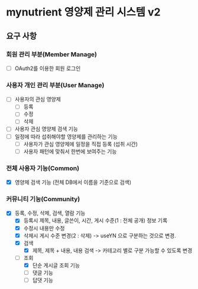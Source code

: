 # mynutrient 영양제 관리 시스템 v2
## 요구 사항
### 회원 관리 부분(Member Manage)
- [ ] OAuth2를 이용한 회원 로그인

### 사용자 개인 관리 부분(User Manage)
- [ ] 사용자의 관심 영양제 
  - [ ] 등록
  - [ ] 수정
  - [ ] 삭제
- [ ] 사용자 관심 영양제 검색 기능 
- [ ] 일정에 따라 섭취해야할 영양제를 관리하는 기능
    - [ ] 사용자가 관심 영양제에 일정을 직접 등록 (섭취 시간)
    - [ ] 사용자 패턴에 맞춰서 한번에 보여주는 기능

### 전체 사용자 기능(Common)
- [x] 영양제 검색 기능 (전체 DB에서 이름을 기준으로 검색)
### 커뮤니티 기능(Community)
- [x] 등록, 수정, 삭제, 검색, 열람 기능
    - [x] 등록시 제목, 내용, 글쓴이, 시간, 게시 수준(1 : 전체 공개) 정보 기록  
    - [x] 수정시 내용만 수정
    - [x] 삭제시 게시 수준 변경(2 : 삭제) -> useYN 으로 구분하는 것으로 변경.
    - [x] 검색
        - [x] 제목, 제목 + 내용, 내용 검색 -> 카테고리 별로 구분 가능할 수 있도록 변경
    - [ ] 조회
        - [x] 단순 게시글 조회 기능 
        - [ ] 댓글 기능
        - [ ] 답댓 기능
